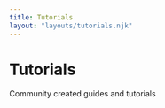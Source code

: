 ```yaml
---
title: Tutorials
layout: "layouts/tutorials.njk"
---
```


# Tutorials

Community created guides and tutorials
